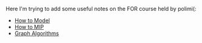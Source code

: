 Here I\'m trying to add some useful notes on the FOR course held by polimi(:

- [How to Model](https://github.com/hoseinmrh/FOR_POLIMI/blob/master/how_to_model.md)
- [How to MIP](https://github.com/hoseinmrh/FOR_POLIMI/blob/master/how_to_mip.md)
- [Graph Algorithms](https://github.com/hoseinmrh/FOR_POLIMI/blob/master/algorithms.md)
